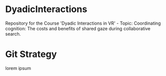 # DyadicInteractions
Repository for the Course 'Dyadic Interactions in VR' - Topic: Coordinating cognition: The costs and benefits of shared gaze during collaborative search.


# Git Strategy

lorem ipsum